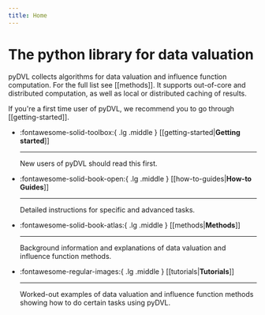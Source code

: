 ```yaml
---
title: Home
---
```


# The python library for data valuation

pyDVL collects algorithms for data valuation and influence function computation.
For the full list see [[methods]]. It supports out-of-core and distributed
computation, as well as local or distributed caching of results.

If you're a first time user of pyDVL, we recommend you to go through
[[getting-started]].


<div class="grid cards" markdown>

-   :fontawesome-solid-toolbox:{ .lg .middle }
    [[getting-started|__Getting started__]]

    ---
    New users of pyDVL should read this first.

-   :fontawesome-solid-book-open:{ .lg .middle }
    [[how-to-guides|__How-to Guides__]]

    ---
    Detailed instructions for specific and advanced tasks.

-   :fontawesome-solid-book-atlas:{ .lg .middle }
    [[methods|__Methods__]]

    ---
    Background information and explanations of data valuation
    and influence function methods.

-   :fontawesome-regular-images:{ .lg .middle }
    [[tutorials|__Tutorials__]]
    
    ---
    Worked-out examples of data valuation and influence function methods
    showing how to do certain tasks using pyDVL.

</div>
